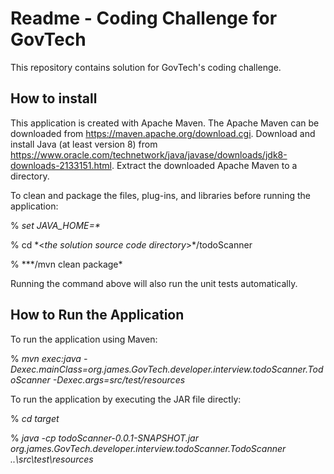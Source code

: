 # Readme - Coding Challenge for GovTech
This repository contains solution for GovTech's coding challenge. 

## How to install

This application is created with Apache Maven. The Apache Maven can be downloaded from  https://maven.apache.org/download.cgi. Download and install Java (at least version 8) from https://www.oracle.com/technetwork/java/javase/downloads/jdk8-downloads-2133151.html. Extract the downloaded Apache Maven to a directory.



To clean and package the files, plug-ins, and libraries before running the application:

% *set JAVA_HOME=\*<JDK directory>*

% cd \*<*the solution source code directory*>*/todoScanner

% \*<maven installation directory>**/mvn clean package* 



Running the command above will also run the unit tests automatically.

## How to Run the Application

To run the application using Maven:

% *mvn exec:java -Dexec.mainClass=org.james.GovTech.developer.interview.todoScanner.TodoScanner -Dexec.args=src/test/resources*

To run the application by executing the JAR file directly:

% *cd target*

% *java -cp todoScanner-0.0.1-SNAPSHOT.jar org.james.GovTech.developer.interview.todoScanner.TodoScanner ..\src\test\resources*